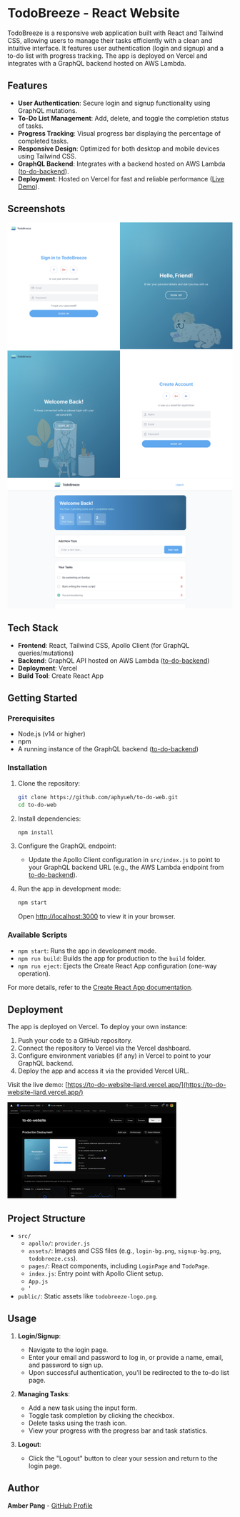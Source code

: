 # TodoBreeze - React Website

TodoBreeze is a responsive web application built with React and Tailwind CSS, allowing users to manage their tasks efficiently with a clean and intuitive interface. It features user authentication (login and signup) and a to-do list with progress tracking. The app is deployed on Vercel and integrates with a GraphQL backend hosted on AWS Lambda.

## Features

- **User Authentication**: Secure login and signup functionality using GraphQL mutations.
- **To-Do List Management**: Add, delete, and toggle the completion status of tasks.
- **Progress Tracking**: Visual progress bar displaying the percentage of completed tasks.
- **Responsive Design**: Optimized for both desktop and mobile devices using Tailwind CSS.
- **GraphQL Backend**: Integrates with a backend hosted on AWS Lambda ([to-do-backend](https://github.com/aphyueh/to-do-backend)).
- **Deployment**: Hosted on Vercel for fast and reliable performance ([Live Demo](https://to-do-website-liard.vercel.app/)).

## Screenshots
<img src="/public/demo-login-screenshot.png" alt="Screenshot of login screen">
<img src="/public/demo-signup-screenshot.png" alt="Screenshot of signup screen">
<img src="/public/demo-todo-screenshot.png" alt="Screenshot of Todo screen">

## Tech Stack

- **Frontend**: React, Tailwind CSS, Apollo Client (for GraphQL queries/mutations)
- **Backend**: GraphQL API hosted on AWS Lambda ([to-do-backend](https://github.com/aphyueh/to-do-backend))
- **Deployment**: Vercel
- **Build Tool**: Create React App

## Getting Started

### Prerequisites

- Node.js (v14 or higher)
- npm 
- A running instance of the GraphQL backend ([to-do-backend](https://github.com/aphyueh/to-do-backend))

### Installation

1. Clone the repository:
   ```bash
   git clone https://github.com/aphyueh/to-do-web.git
   cd to-do-web
   ```

2. Install dependencies:
   ```bash
   npm install
   ```

3. Configure the GraphQL endpoint:
   - Update the Apollo Client configuration in `src/index.js` to point to your GraphQL backend URL (e.g., the AWS Lambda endpoint from [to-do-backend](https://github.com/aphyueh/to-do-backend)).

4. Run the app in development mode:
   ```bash
   npm start
   ```
   Open [http://localhost:3000](http://localhost:3000) to view it in your browser.

### Available Scripts

- `npm start`: Runs the app in development mode.
- `npm run build`: Builds the app for production to the `build` folder.
- `npm run eject`: Ejects the Create React App configuration (one-way operation).

For more details, refer to the [Create React App documentation](https://facebook.github.io/create-react-app/docs/getting-started).

## Deployment

The app is deployed on Vercel. To deploy your own instance:

1. Push your code to a GitHub repository.
2. Connect the repository to Vercel via the Vercel dashboard.
3. Configure environment variables (if any) in Vercel to point to your GraphQL backend.
4. Deploy the app and access it via the provided Vercel URL.

Visit the live demo: [https://to-do-website-liard.vercel.app/](https://to-do-website-liard.vercel.app/)

<img src="public/vercel.png" alt="screenshot of vercel overview" width="75%">

## Project Structure

- `src/`
   - `apollo/`: `provider.js` 
   - `assets/`: Images and CSS files (e.g., `login-bg.png`, `signup-bg.png`, `todobreeze.css`).
   - `pages/`: React components, including `LoginPage` and `TodoPage`.
   - `index.js`: Entry point with Apollo Client setup.
   - `App.js`
   - '
- `public/`: Static assets like `todobreeze-logo.png`.

## Usage

1. **Login/Signup**:
   - Navigate to the login page.
   - Enter your email and password to log in, or provide a name, email, and password to sign up.
   - Upon successful authentication, you’ll be redirected to the to-do list page.

2. **Managing Tasks**:
   - Add a new task using the input form.
   - Toggle task completion by clicking the checkbox.
   - Delete tasks using the trash icon.
   - View your progress with the progress bar and task statistics.

3. **Logout**:
   - Click the "Logout" button to clear your session and return to the login page.

## Author

**Amber Pang** - [GitHub Profile](https://github.com/aphyueh)
